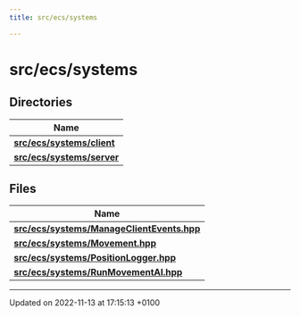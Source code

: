 ```yaml
---
title: src/ecs/systems

---
```


# src/ecs/systems



## Directories

| Name           |
| -------------- |
| **[src/ecs/systems/client](Files/dir_8312ed431159819e982d669a999a9d29.md#dir-src/ecs/systems/client)**  |
| **[src/ecs/systems/server](Files/dir_1f26314eb5ccb716885c93d7ca7776e3.md#dir-src/ecs/systems/server)**  |

## Files

| Name           |
| -------------- |
| **[src/ecs/systems/ManageClientEvents.hpp](Files/_manage_client_events_8hpp.md#file-manageclientevents.hpp)**  |
| **[src/ecs/systems/Movement.hpp](Files/_movement_8hpp.md#file-movement.hpp)**  |
| **[src/ecs/systems/PositionLogger.hpp](Files/_position_logger_8hpp.md#file-positionlogger.hpp)**  |
| **[src/ecs/systems/RunMovementAI.hpp](Files/_run_movement_a_i_8hpp.md#file-runmovementai.hpp)**  |






-------------------------------

Updated on 2022-11-13 at 17:15:13 +0100
